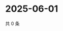 # 2025-06-01

共 0 条

<!-- BEGIN ZHIHUVIDEO -->
<!-- 最后更新时间 Sun Jun 01 2025 15:10:54 GMT+0800 (China Standard Time) -->

<!-- END ZHIHUVIDEO -->
